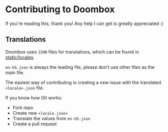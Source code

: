 # Contributing to Doombox

If you're reading this, thank you! Any help I can get is greatly appreciated :)

## Translations

Doombox uses `JSON` files for translations, which can be found in [static/locales](/packages/doombox-react/src/static/locales).

`en-US.json` is always the leading file, please don't use other files as the main file.

The easiest way of contributing is creating a new issue with the translated `<locale>.json` file.

If you know how Git works:

- Fork repo
- Create new `<locale.json>`
- Translate the values from `en-US.json`
- Create a pull request
